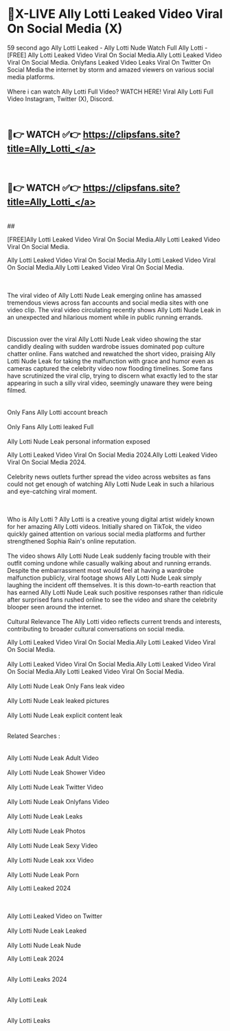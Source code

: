 # 🔴X-LIVE Ally Lotti  Leaked Video Viral On Social Media (X)<br>


59 second ago Ally Lotti  Leaked  - Ally Lotti  Nude  Watch Full Ally Lotti  - [FREE] Ally Lotti  Leaked Video Viral On Social Media.Ally Lotti  Leaked Video Viral On Social Media.   Onlyfans Leaked Video Leaks Viral On Twitter On Social Media the internet by storm and amazed viewers on various social media platforms. <br><br>
Where i can watch Ally Lotti  Full Video? WATCH HERE! Viral Ally Lotti  Full Video Instagram, Twitter (X), Discord. <br>


 <br>

##  🔴👉 WATCH ✅👉  <a href="https://clipsfans.site?title=Ally_Lotti_&ref=git">https://clipsfans.site?title=Ally_Lotti_</a> <br>
  <br>

##  🔴👉 WATCH ✅👉  <a href="https://clipsfans.site?title=Ally_Lotti_&ref=git">https://clipsfans.site?title=Ally_Lotti_</a> <br>
  <br>
  ##



[FREE]Ally Lotti  Leaked Video Viral On Social Media.Ally Lotti  Leaked Video Viral On Social Media. <br>

Ally Lotti  Leaked Video Viral On Social Media.Ally Lotti  Leaked Video Viral On Social Media.Ally Lotti  Leaked Video Viral On Social Media. <br>


  <br>

  <br>
The viral video of Ally Lotti  Nude Leak emerging online has amassed tremendous views across fan accounts and social media sites with one video clip. The viral video circulating recently shows Ally Lotti  Nude Leak in an unexpected and hilarious moment while in public running errands.<br>
<br>


<br>
Discussion over the viral Ally Lotti  Nude Leak video showing the star candidly dealing with sudden wardrobe issues dominated pop culture chatter online. Fans watched and rewatched the short video, praising Ally Lotti  Nude Leak for taking the malfunction with grace and humor even as cameras captured the celebrity video now flooding timelines. Some fans have scrutinized the viral clip, trying to discern what exactly led to the star appearing in such a silly viral video, seemingly unaware they were being filmed.<br>
<br>
<br> 
Only Fans Ally Lotti  account breach<br>
<br>
Only Fans Ally Lotti  leaked Full <br>
<br>
Ally Lotti  Nude Leak personal information exposed<br>

Ally Lotti  Leaked Video Viral On Social Media 2024.Ally Lotti  Leaked Video Viral On Social Media 2024. <br>
<br>
Celebrity news outlets further spread the video across websites as fans could not get enough of watching Ally Lotti  Nude Leak in such a hilarious and eye-catching viral moment.<br>
<br>

<br>
Who is Ally Lotti ? Ally Lotti  is a creative young digital artist widely known for her amazing Ally Lotti  videos. Initially shared on TikTok, the video quickly gained attention on various social media platforms and further strengthened Sophia Rain's online reputation.<br>
<br>
The video shows Ally Lotti  Nude Leak suddenly facing trouble with their outfit coming undone while casually walking about and running errands. Despite the embarrassment most would feel at having a wardrobe malfunction publicly, viral footage shows Ally Lotti  Nude Leak simply laughing the incident off themselves. It is this down-to-earth reaction that has earned Ally Lotti  Nude Leak such positive responses rather than ridicule after surprised fans rushed online to see the video and share the celebrity blooper seen around the internet.<br>
<br>
Cultural Relevance The Ally Lotti  video reflects current trends and interests, contributing to broader cultural conversations on social media.<br>

Ally Lotti  Leaked Video Viral On Social Media.Ally Lotti  Leaked Video Viral On Social Media.<br>
<br>
Ally Lotti  Leaked Video Viral On Social Media.Ally Lotti  Leaked Video Viral On Social Media.Ally Lotti  Leaked Video Viral On Social Media.<br>
<br>
Ally Lotti  Nude Leak Only Fans leak video<br>
<br>
Ally Lotti  Nude Leak leaked pictures<br>
<br>
Ally Lotti  Nude Leak explicit content leak<br>


<br>
Related Searches :<br>
<br>

<br>
Ally Lotti  Nude Leak Adult Video<br>
<br>
Ally Lotti  Nude Leak Shower Video<br>
<br>
Ally Lotti  Nude Leak Twitter Video<br>
<br>
Ally Lotti  Nude Leak Onlyfans Video<br>
<br>
Ally Lotti  Nude Leak Leaks<br>
<br>
Ally Lotti  Nude Leak Photos<br>

<br>
Ally Lotti  Nude Leak Sexy Video<br>
<br>
Ally Lotti  Nude Leak xxx Video<br>
<br>
Ally Lotti  Nude Leak Porn<br>

Ally Lotti   Leaked 2024 <br> <br>
<br>

Ally Lotti  Leaked Video on Twitter <br>
<br>
Ally Lotti  Nude Leak Leaked<br>
<br>
Ally Lotti  Nude Leak Nude<br>


Ally Lotti   Leak 2024 <br> <br>



Ally Lotti   Leaks 2024 <br> <br>



 
Ally Lotti   Leak<br> <br>



Ally Lotti   Leaks<br> <br>





</p>




 



</p>










